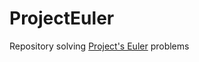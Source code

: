 # ProjectEuler

Repository solving [Project's Euler] problems

<!-- Links -->

[Project's Euler]: https://projecteuler.net/archives 'Problem Archives'
